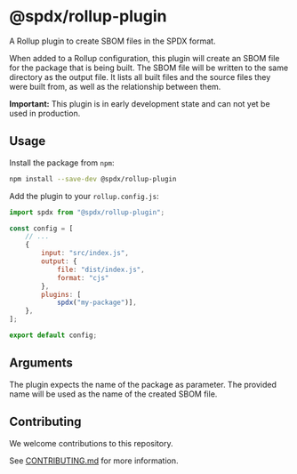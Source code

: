 <!--
SPDX-FileCopyrightText: 2023 SPDX contributors

SPDX-License-Identifier: CC0-1.0
-->

# @spdx/rollup-plugin
A Rollup plugin to create SBOM files in the SPDX format.

When added to a Rollup configuration, this plugin will create an SBOM file for the package that is being built.
The SBOM file will be written to the same directory as the output file.
It lists all built files and the source files they were built from, as well as the relationship between them.

**Important:** This plugin is in early development state and can not yet be used in production.

## Usage
Install the package from `npm`:
```bash
npm install --save-dev @spdx/rollup-plugin
```

Add the plugin to your `rollup.config.js`:
```javascript
import spdx from "@spdx/rollup-plugin";

const config = [
    // ...
    {
        input: "src/index.js",
        output: {
            file: "dist/index.js",
            format: "cjs"
        },
        plugins: [
            spdx("my-package")],
    },
];

export default config;
```

## Arguments
The plugin expects the name of the package as parameter.
The provided name will be used as the name of the created SBOM file.

## Contributing
We welcome contributions to this repository.

See [CONTRIBUTING.md](https://github.com/spdx/tools-ts/blob/main/CONTRIBUTING.md) for more information.
